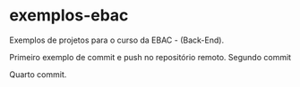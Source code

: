 # exemplos-ebac
Exemplos de projetos para o curso da EBAC - (Back-End).


Primeiro exemplo de commit e push no repositório remoto.
Segundo commit 

Quarto commit.
